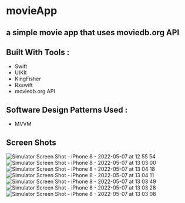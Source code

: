 # movieApp

## a simple movie app that uses moviedb.org API 

## Built With Tools : 

- Swift 
- UIKIt 
- KingFisher
- Rxswift 
- moviedb.org API 

## Software Design Patterns Used : 
- MVVM 
 

## Screen Shots 
![Simulator Screen Shot - iPhone 8 - 2022-05-07 at 12 55 54](https://user-images.githubusercontent.com/35314267/167251713-0e2c1f4b-5482-419f-82b5-f4936b3e1d73.png)
![Simulator Screen Shot - iPhone 8 - 2022-05-07 at 13 03 00](https://user-images.githubusercontent.com/35314267/167251716-21a54052-9e1a-41d7-9134-f8ccb229cc96.png)
![Simulator Screen Shot - iPhone 8 - 2022-05-07 at 13 04 18](https://user-images.githubusercontent.com/35314267/167251723-dc03b8a6-8a50-4765-9457-675e87d62393.png)
![Simulator Screen Shot - iPhone 8 - 2022-05-07 at 13 04 11](https://user-images.githubusercontent.com/35314267/167251725-9a0082b0-1c2b-4a12-9356-3e36f199e112.png)
![Simulator Screen Shot - iPhone 8 - 2022-05-07 at 13 03 49](https://user-images.githubusercontent.com/35314267/167251730-1aea9fd0-5b31-4b15-9de7-87e9b1541315.png)
![Simulator Screen Shot - iPhone 8 - 2022-05-07 at 13 03 28](https://user-images.githubusercontent.com/35314267/167251733-89d85aba-208a-4f8a-ae66-087dcda1db22.png)
![Simulator Screen Shot - iPhone 8 - 2022-05-07 at 13 03 08](https://user-images.githubusercontent.com/35314267/167251739-92a14018-f728-44f4-b6d7-94c41af814eb.png)
